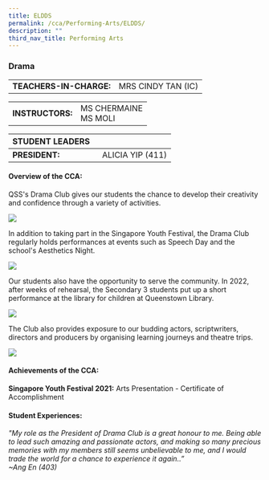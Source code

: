 ```yaml
---
title: ELDDS
permalink: /cca/Performing-Arts/ELDDS/
description: ""
third_nav_title: Performing Arts
---
```

### Drama

|  	|  	|
|---	|---	|
| **TEACHERS-IN-CHARGE:** 	| MRS CINDY TAN (IC) 

|  	|  	|
|---	|---	|
| **INSTRUCTORS:** 	| MS CHERMAINE<br>MS MOLI 	|

| STUDENT LEADERS 	|  	|
|---	|---	|
| **PRESIDENT:** 	| &nbsp;&nbsp;ALICIA YIP  (411)	|


#### Overview of the CCA:

QSS's Drama Club gives our students the chance to develop their creativity and confidence through a variety of activities.<br>

<img src="https://drive.google.com/uc?export=view&amp;id=1oTDbtEnnYvK2n_yeCiVg4mBS7igDd6zQ">

In addition to taking part in the Singapore Youth Festival, the Drama Club regularly holds performances at events such as Speech Day and the school's Aesthetics Night.<br>

<img src="https://drive.google.com/uc?export=view&amp;id=1Tmzt2ABrZeb15o6pN0VFTNwftidOM1Ef">


Our students also have the opportunity to serve the community. In 2022, after weeks of rehearsal, the Secondary 3 students put up a short performance at the library for children at Queenstown Library.

<img src="https://drive.google.com/uc?export=view&amp;id=13gn-1g6NLb_wzU3FTEPeir6QEKKrZxcQ">

The Club also provides exposure to our budding actors, scriptwriters, directors and producers by organising learning journeys and theatre trips.

<img src="https://drive.google.com/uc?export=view&amp;id=1dcwHuBGYvSw29rasxzZ8a8W0mlcN-xKO">


#### Achievements of the CCA:

**Singapore Youth Festival 2021:**&nbsp;Arts Presentation - Certificate of Accomplishment
  

#### Student Experiences:

*"My role as the President of Drama Club is a great honour to me. Being able to lead such amazing and passionate actors, and making so many precious memories with my members still seems unbelievable to me, and I would trade the world for a chance to experience it again..”
<br>~Ang En (403)*